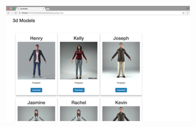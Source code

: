![Screenshot](https://github.com/TutorialDoctor/Web-App-Designs/blob/master/3d%20Model%20Gallery/images/screen.png?raw=true)
